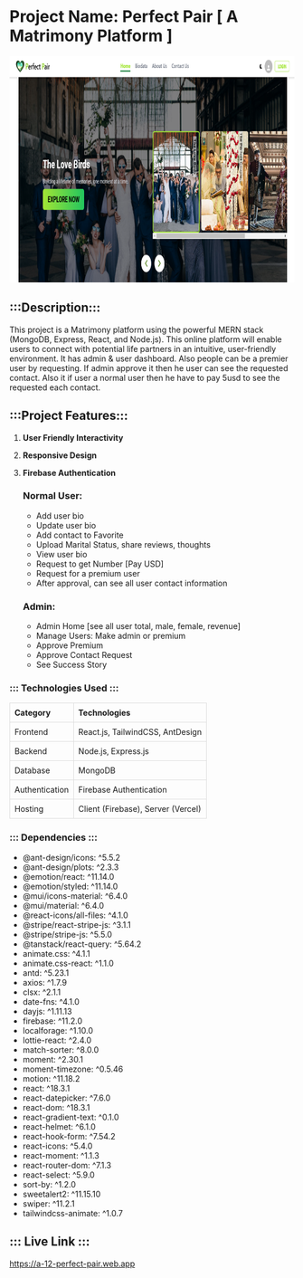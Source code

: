  # Project Name: Perfect Pair [ A Matrimony Platform ]
 <div align="center">
  <img height="400" width="100%" src="https://github.com/Chitra35006/5_practice/blob/7b7ec840d4041c8fb9027636d689a1d6f2f1eb08/pp.png" />
</div>

## :::Description:::
This project is a Matrimony platform using the powerful MERN stack (MongoDB, Express, React, and Node.js). This online platform will enable users to connect with potential life partners in an intuitive, user-friendly environment. It has admin & user dashboard. Also people can be a premier user by requesting. If admin approve it then he user can see the requested contact. Also it if user a normal user then he have to pay 5usd to see the requested each contact.

## :::Project Features:::
1. **User Friendly Interactivity**
2. **Responsive Design**
3. **Firebase Authentication**

    ### Normal User:
    - Add user bio
    - Update user bio
    - Add contact to Favorite 
    - Upload Marital Status, share reviews, thoughts
    - View user bio
    - Request to get Number [Pay USD]
    - Request for a premium user
    - After approval, can see all user contact information

    ### Admin:
    - Admin Home [see all user total, male, female, revenue]
    - Manage Users: Make admin or premium
    - Approve Premium
    - Approve Contact Request
    - See Success Story

      

<h3 align="left">::: Technologies Used :::</h3>

<div style="display: block; width: 100%; margin-bottom: 20px;">
  <table width="100%" style="border-collapse: collapse;">
    <tr>
      <th style="border: 1px solid #ddd; padding: 8px; text-align: left;">Category</th>
      <th style="border: 1px solid #ddd; padding: 8px; text-align: left;">Technologies</th>
    </tr>
    <tr>
      <td style="border: 1px solid #ddd; padding: 8px;">Frontend</td>
      <td style="border: 1px solid #ddd; padding: 8px;">React.js, TailwindCSS, AntDesign</td>
    </tr>
    <tr>
      <td style="border: 1px solid #ddd; padding: 8px;">Backend</td>
      <td style="border: 1px solid #ddd; padding: 8px;">Node.js, Express.js</td>
    </tr>
    <tr>
      <td style="border: 1px solid #ddd; padding: 8px;">Database</td>
      <td style="border: 1px solid #ddd; padding: 8px;">MongoDB</td>
    </tr>
    <tr>
      <td style="border: 1px solid #ddd; padding: 8px;">Authentication</td>
      <td style="border: 1px solid #ddd; padding: 8px;">Firebase Authentication</td>
    </tr>
    <tr>
      <td style="border: 1px solid #ddd; padding: 8px;">Hosting</td>
      <td style="border: 1px solid #ddd; padding: 8px;">Client (Firebase), Server (Vercel)</td>
    </tr>
  </table>
</div>

<h3 align="left">::: Dependencies :::</h3>

- @ant-design/icons: ^5.5.2  
- @ant-design/plots: ^2.3.3  
- @emotion/react: ^11.14.0  
- @emotion/styled: ^11.14.0  
- @mui/icons-material: ^6.4.0  
- @mui/material: ^6.4.0  
- @react-icons/all-files: ^4.1.0  
- @stripe/react-stripe-js: ^3.1.1  
- @stripe/stripe-js: ^5.5.0  
- @tanstack/react-query: ^5.64.2  
- animate.css: ^4.1.1  
- animate.css-react: ^1.1.0  
- antd: ^5.23.1  
- axios: ^1.7.9  
- clsx: ^2.1.1  
- date-fns: ^4.1.0  
- dayjs: ^1.11.13  
- firebase: ^11.2.0  
- localforage: ^1.10.0  
- lottie-react: ^2.4.0  
- match-sorter: ^8.0.0  
- moment: ^2.30.1  
- moment-timezone: ^0.5.46  
- motion: ^11.18.2  
- react: ^18.3.1  
- react-datepicker: ^7.6.0  
- react-dom: ^18.3.1  
- react-gradient-text: ^0.1.0  
- react-helmet: ^6.1.0  
- react-hook-form: ^7.54.2  
- react-icons: ^5.4.0  
- react-moment: ^1.1.3  
- react-router-dom: ^7.1.3  
- react-select: ^5.9.0  
- sort-by: ^1.2.0  
- sweetalert2: ^11.15.10  
- swiper: ^11.2.1  
- tailwindcss-animate: ^1.0.7  




## ::: Live Link :::
 https://a-12-perfect-pair.web.app

